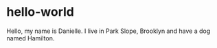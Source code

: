 # hello-world

Hello, my name is Danielle. I live in Park Slope, Brooklyn and have a dog named Hamilton. 
